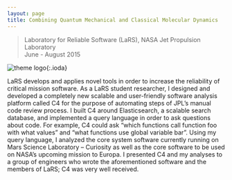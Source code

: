```yaml
---
layout: page
title: Combining Quantum Mechanical and Classical Molecular Dynamics
---
```


> Laboratory for Reliable Software (LaRS), NASA Jet Propulsion Laboratory  
> June - August 2015

![theme logo](breqm_scheme.png){:.ioda}

LaRS develops and applies novel tools in order to increase the reliability of critical mission software. As a LaRS student researcher, I designed and developed a completely new scalable and user-friendly software analysis platform called C4 for the purpose of automating steps of JPL’s manual code review process. I built C4 around Elasticsearch, a scalable search database, and implemented a query language in order to ask questions about code. For example, C4 could ask “which functions call function foo with what values” and “what functions use global variable bar”. Using my query language, I analyzed the core system software currently running on Mars Science Laboratory – Curiosity as well as the core software to be used on NASA’s upcoming mission to Europa. I presented C4 and my analyses to a group of engineers who wrote the aforementioned software and the members of LaRS; C4 was very well received.

